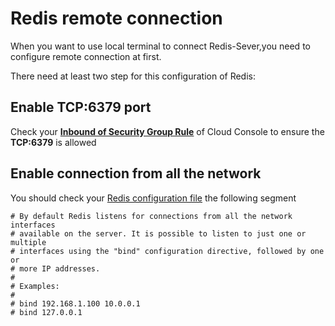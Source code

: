 # Redis remote connection

When you want to use local terminal to connect Redis-Sever,you need to configure remote connection at first.

There need at least two step for this configuration of Redis:

## Enable TCP:6379 port

Check your **[Inbound of Security Group Rule](https://support.websoft9.com/docs/faq/tech-instance.html)** of Cloud Console to ensure the **TCP:6379** is allowed


## Enable connection from all the network 

You should check your [Redis configuration file](/stack-components.md#redis) the following segment

```
# By default Redis listens for connections from all the network interfaces
# available on the server. It is possible to listen to just one or multiple
# interfaces using the "bind" configuration directive, followed by one or
# more IP addresses.
#
# Examples:
#
# bind 192.168.1.100 10.0.0.1
# bind 127.0.0.1
```